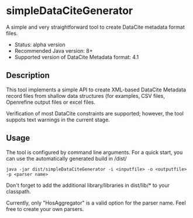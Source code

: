 # simpleDataCiteGenerator
A simple and very straightforward tool to create DataCite metadata format files.

* Status: alpha version
* Recommended Java version: 8+
* Supported version of DataCite Metadata format: 4.1

## Description

This tool implements a simple API to create XML-based  DataCite Metadata record 
files from shallow data structures (for examples, CSV files, Openrefine output files 
or excel files.

Verification of most DataCite constraints are supported; however, the tool suppots text warnings in the current stage.

## Usage
The tool is configured by command line arguments. For a quick start, you can use the automatically generated build in /dist/

```
java -jar dist/simpleDataCiteGenerator -i <inputfile> -o <outputfile> -p <parser name>
```
  
Don't forget to add the additional library/libraries in dist/lib/* to your classpath.

Currently, only "HosAggregator" is a valid option for the parser name. Feel free to create your own parsers.
